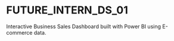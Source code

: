 # FUTURE_INTERN_DS_01
Interactive Business Sales Dashboard built with Power BI using E-commerce data.
